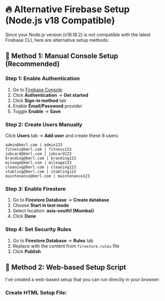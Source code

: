 # 🔥 **Alternative Firebase Setup (Node.js v18 Compatible)**

Since your Node.js version (v18.18.2) is not compatible with the latest Firebase CLI, here are alternative setup methods:

## 🎯 **Method 1: Manual Console Setup (Recommended)**

### **Step 1: Enable Authentication**
1. Go to [Firebase Console](https://console.firebase.google.com/project/sih-logins)
2. Click **Authentication** → **Get started**
3. Click **Sign-in method** tab
4. Enable **Email/Password** provider
5. Toggle **Enable** → **Save**

### **Step 2: Create Users Manually**
Click **Users** tab → **Add user** and create these 8 users:

```
admin@kmrl.com | admin123
fitness@kmrl.com | fitness123
jobcard@kmrl.com | jobcard123
branding@kmrl.com | branding123
mileage@kmrl.com | mileage123
cleaning@kmrl.com | cleaning123
stabling@kmrl.com | stabling123
maintenance@kmrl.com | maintenance123
```

### **Step 3: Enable Firestore**
1. Go to **Firestore Database** → **Create database**
2. Choose **Start in test mode**
3. Select location: **asia-south1 (Mumbai)**
4. Click **Done**

### **Step 4: Set Security Rules**
1. Go to **Firestore Database** → **Rules** tab
2. Replace with the content from `firestore.rules` file
3. Click **Publish**

## 🎯 **Method 2: Web-based Setup Script**

I've created a web-based setup that you can run directly in your browser:

### **Create HTML Setup File:**